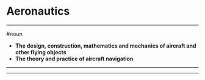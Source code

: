 # Aeronautics
---
#noun
- **The design, construction, mathematics and mechanics of aircraft and other flying objects**
- **The theory and practice of aircraft navigation**
---
---
